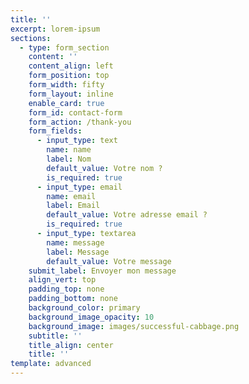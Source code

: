 ```yaml
---
title: ''
excerpt: lorem-ipsum
sections:
  - type: form_section
    content: ''
    content_align: left
    form_position: top
    form_width: fifty
    form_layout: inline
    enable_card: true
    form_id: contact-form
    form_action: /thank-you
    form_fields:
      - input_type: text
        name: name
        label: Nom
        default_value: Votre nom ?
        is_required: true
      - input_type: email
        name: email
        label: Email
        default_value: Votre adresse email ?
        is_required: true
      - input_type: textarea
        name: message
        label: Message
        default_value: Votre message
    submit_label: Envoyer mon message
    align_vert: top
    padding_top: none
    padding_bottom: none
    background_color: primary
    background_image_opacity: 10
    background_image: images/successful-cabbage.png
    subtitle: ''
    title_align: center
    title: ''
template: advanced
---
```

